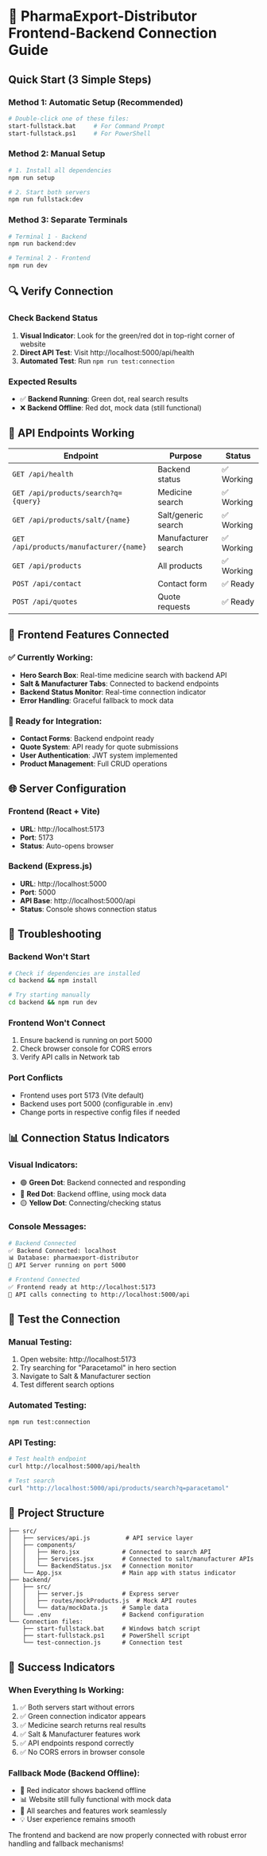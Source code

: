 # 🚀 PharmaExport-Distributor Frontend-Backend Connection Guide

## Quick Start (3 Simple Steps)

### Method 1: Automatic Setup (Recommended)
```bash
# Double-click one of these files:
start-fullstack.bat     # For Command Prompt
start-fullstack.ps1     # For PowerShell
```

### Method 2: Manual Setup
```bash
# 1. Install all dependencies
npm run setup

# 2. Start both servers
npm run fullstack:dev
```

### Method 3: Separate Terminals
```bash
# Terminal 1 - Backend
npm run backend:dev

# Terminal 2 - Frontend  
npm run dev
```

## 🔍 Verify Connection

### Check Backend Status
1. **Visual Indicator**: Look for the green/red dot in top-right corner of website
2. **Direct API Test**: Visit http://localhost:5000/api/health
3. **Automated Test**: Run `npm run test:connection`

### Expected Results
- ✅ **Backend Running**: Green dot, real search results
- ❌ **Backend Offline**: Red dot, mock data (still functional)

## 📡 API Endpoints Working

| Endpoint | Purpose | Status |
|----------|---------|--------|
| `GET /api/health` | Backend status | ✅ Working |
| `GET /api/products/search?q={query}` | Medicine search | ✅ Working |
| `GET /api/products/salt/{name}` | Salt/generic search | ✅ Working |
| `GET /api/products/manufacturer/{name}` | Manufacturer search | ✅ Working |
| `GET /api/products` | All products | ✅ Working |
| `POST /api/contact` | Contact form | ✅ Ready |
| `POST /api/quotes` | Quote requests | ✅ Ready |

## 🎯 Frontend Features Connected

### ✅ Currently Working:
- **Hero Search Box**: Real-time medicine search with backend API
- **Salt & Manufacturer Tabs**: Connected to backend endpoints
- **Backend Status Monitor**: Real-time connection indicator
- **Error Handling**: Graceful fallback to mock data

### 🔄 Ready for Integration:
- **Contact Forms**: Backend endpoint ready
- **Quote System**: API ready for quote submissions
- **User Authentication**: JWT system implemented
- **Product Management**: Full CRUD operations

## 🌐 Server Configuration

### Frontend (React + Vite)
- **URL**: http://localhost:5173
- **Port**: 5173
- **Status**: Auto-opens browser

### Backend (Express.js)
- **URL**: http://localhost:5000
- **Port**: 5000
- **API Base**: http://localhost:5000/api
- **Status**: Console shows connection status

## 🔧 Troubleshooting

### Backend Won't Start
```bash
# Check if dependencies are installed
cd backend && npm install

# Try starting manually
cd backend && npm run dev
```

### Frontend Won't Connect
1. Ensure backend is running on port 5000
2. Check browser console for CORS errors
3. Verify API calls in Network tab

### Port Conflicts
- Frontend uses port 5173 (Vite default)
- Backend uses port 5000 (configurable in .env)
- Change ports in respective config files if needed

## 📊 Connection Status Indicators

### Visual Indicators:
- 🟢 **Green Dot**: Backend connected and responding
- 🔴 **Red Dot**: Backend offline, using mock data
- 🟡 **Yellow Dot**: Connecting/checking status

### Console Messages:
```bash
# Backend Connected
✅ Backend Connected: localhost
📊 Database: pharmaexport-distributor
🚀 API Server running on port 5000

# Frontend Connected  
✅ Frontend ready at http://localhost:5173
🔗 API calls connecting to http://localhost:5000/api
```

## 🧪 Test the Connection

### Manual Testing:
1. Open website: http://localhost:5173
2. Try searching for "Paracetamol" in hero section
3. Navigate to Salt & Manufacturer section
4. Test different search options

### Automated Testing:
```bash
npm run test:connection
```

### API Testing:
```bash
# Test health endpoint
curl http://localhost:5000/api/health

# Test search
curl "http://localhost:5000/api/products/search?q=paracetamol"
```

## 📁 Project Structure

```
├── src/
│   ├── services/api.js          # API service layer
│   ├── components/
│   │   ├── Hero.jsx            # Connected to search API
│   │   ├── Services.jsx        # Connected to salt/manufacturer APIs
│   │   └── BackendStatus.jsx   # Connection monitor
│   └── App.jsx                 # Main app with status indicator
├── backend/
│   ├── src/
│   │   ├── server.js           # Express server
│   │   ├── routes/mockProducts.js  # Mock API routes
│   │   └── data/mockData.js    # Sample data
│   └── .env                    # Backend configuration
└── Connection files:
    ├── start-fullstack.bat     # Windows batch script
    ├── start-fullstack.ps1     # PowerShell script
    └── test-connection.js      # Connection test
```

## 🎉 Success Indicators

### When Everything Is Working:
1. ✅ Both servers start without errors
2. ✅ Green connection indicator appears
3. ✅ Medicine search returns real results
4. ✅ Salt & Manufacturer features work
5. ✅ API endpoints respond correctly
6. ✅ No CORS errors in browser console

### Fallback Mode (Backend Offline):
- 🔴 Red indicator shows backend offline
- 📊 Website still fully functional with mock data
- 🔄 All searches and features work seamlessly
- 💡 User experience remains smooth

The frontend and backend are now properly connected with robust error handling and fallback mechanisms!
